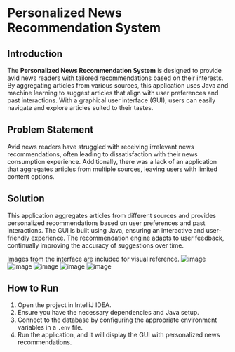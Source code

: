 # Personalized News Recommendation System

## Introduction

The **Personalized News Recommendation System** is designed to provide avid news readers with tailored recommendations based on their interests. By aggregating articles from various sources, this application uses Java and machine learning to suggest articles that align with user preferences and past interactions. With a graphical user interface (GUI), users can easily navigate and explore articles suited to their tastes.

## Problem Statement

Avid news readers have struggled with receiving irrelevant news recommendations, often leading to dissatisfaction with their news consumption experience. Additionally, there was a lack of an application that aggregates articles from multiple sources, leaving users with limited content options.

## Solution

This application aggregates articles from different sources and provides personalized recommendations based on user preferences and past interactions. The GUI is built using Java, ensuring an interactive and user-friendly experience. The recommendation engine adapts to user feedback, continually improving the accuracy of suggestions over time.

Images from the interface are included for visual reference.
![image](https://github.com/user-attachments/assets/a922361b-14b8-4a9e-ae6d-8868cfb232e9)
![image](https://github.com/user-attachments/assets/e8e3244d-8d1d-4b68-bb66-3cfbe29567ba)
![image](https://github.com/user-attachments/assets/a0a2998e-511c-4ca9-8ccf-cd540f772d29)
![image](https://github.com/user-attachments/assets/c1b206db-121c-443f-b0c1-c5c61a6a6c7b)
![image](https://github.com/user-attachments/assets/29153e04-0421-41f6-ac6d-be22352f6d97)


## How to Run

1. Open the project in IntelliJ IDEA.
2. Ensure you have the necessary dependencies and Java setup.
3. Connect to the database by configuring the appropriate environment variables in a `.env` file.
4. Run the application, and it will display the GUI with personalized news recommendations.
